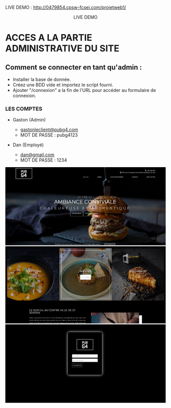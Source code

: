 LIVE DEMO : http://0479854.cpsw-fcsei.com/projetweb1/

<p align="center"><a href="http://0479854.cpsw-fcsei.com/projetweb1/" target="_blank"></a>LIVE DEMO</p>

# ACCES A LA PARTIE ADMINISTRATIVE DU SITE
## Comment se connecter en tant qu'admin :

- Installer la base de donnée.
- Créez une BDD vide et importez le script fourni.
- Ajouter "/connexion" a la fin de l'URL pour accéder au formulaire de connexion.

### LES COMPTES
- Gaston (Admin)
    - gastonleclient@pubg4.com
    - MOT DE PASSE : pubg4123

- Dan (Employé)
    - dan@gmail.com
    - MOT DE PASSE : 1234

![](./projet1.PNG)
![](./projet2.PNG)
![](./projet3.PNG)
